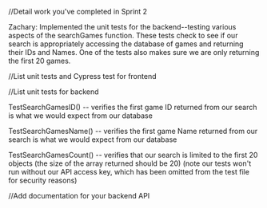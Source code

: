 //Detail work you've completed in Sprint 2

Zachary:
Implemented the unit tests for the backend--testing various aspects of the searchGames function. These tests
check to see if our search is appropriately accessing the database of games and returning their IDs and Names.
One of the tests also makes sure we are only returning the first 20 games.

//List unit tests and Cypress test for frontend

//List unit tests for backend

TestSearchGamesID() -- verifies the first game ID returned from our search is what we would expect from our database

TestSearchGamesName() -- verifies the first game Name returned from our search is what we would expect from our database

TestSearchGamesCount() -- verifies that our search is limited to the first 20 objects (the size of the array returned should be 20)
(note our tests won't run without our API access key, which has been omitted from the test file for security reasons)

//Add documentation for your backend API 
